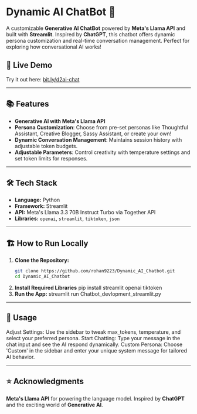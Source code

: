 # Dynamic AI ChatBot 🤖

A customizable **Generative AI ChatBot** powered by **Meta's Llama API** and built with **Streamlit**. Inspired by **ChatGPT**, this chatbot offers dynamic persona customization and real-time conversation management. Perfect for exploring how conversational AI works!

## 🚀 Live Demo
Try it out here: [bit.ly/d2ai-chat]([https://bit.ly/d2ai-chat])

---

## 📚 Features
- **Generative AI with Meta's Llama API**  
- **Persona Customization**: Choose from pre-set personas like Thoughtful Assistant, Creative Blogger, Sassy Assistant, or create your own!
- **Dynamic Conversation Management**: Maintains session history with adjustable token budgets.
- **Adjustable Parameters**: Control creativity with temperature settings and set token limits for responses.

---

## 🛠️ Tech Stack
- **Language:** Python  
- **Framework:** Streamlit  
- **API:** Meta's Llama 3.3 70B Instruct Turbo via Together API  
- **Libraries:** `openai`, `streamlit`, `tiktoken`, `json`

---

## 🏗️ How to Run Locally

1. **Clone the Repository:**
   ```bash
   git clone https://github.com/rohan9223/Dynamic_AI_Chatbot.git
   cd Dynamic_AI_Chatbot
2. **Install Required Libraries**
   pip install streamlit openai tiktoken
4. **Run the App:**
   streamlit run Chatbot_devlopment_streamlit.py

---


## 🎨 Usage
Adjust Settings: Use the sidebar to tweak max_tokens, temperature, and select your preferred persona.
Start Chatting: Type your message in the chat input and see the AI respond dynamically.
Custom Persona: Choose 'Custom' in the sidebar and enter your unique system message for tailored AI behavior.

---

## ⭐ Acknowledgments
**Meta's Llama API** for powering the language model.
Inspired by **ChatGPT** and the exciting world of **Generative AI**.

